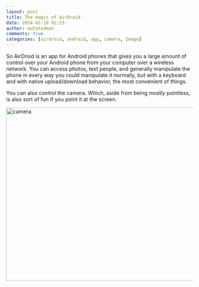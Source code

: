 ```yaml
---
layout: post
title: The magic of AirDroid
date: 2014-02-10 02:23
author: mutatedman
comments: true
categories: [airdroid, android, app, camera, Image]
---
```

So AirDroid is an app for Android phones that gives you a large amount of control over your Android phone from your computer over a wireless network. You can access photos, text people, and generally manipulate the phone in every way you could manipulate it normally, but with a keyboard and with native upload/download behavior, the most convenient of things.

You can also control the camera. Which, aside from being mostly pointless, is also sort of fun if you point it at the screen.

<a href="http://samuelthomaservin.files.wordpress.com/2014/02/camera.jpg"><img class="aligncenter size-large wp-image-378" alt="camera" src="http://samuelthomaservin.files.wordpress.com/2014/02/camera.jpg?w=830" width="830" height="466" /></a>
